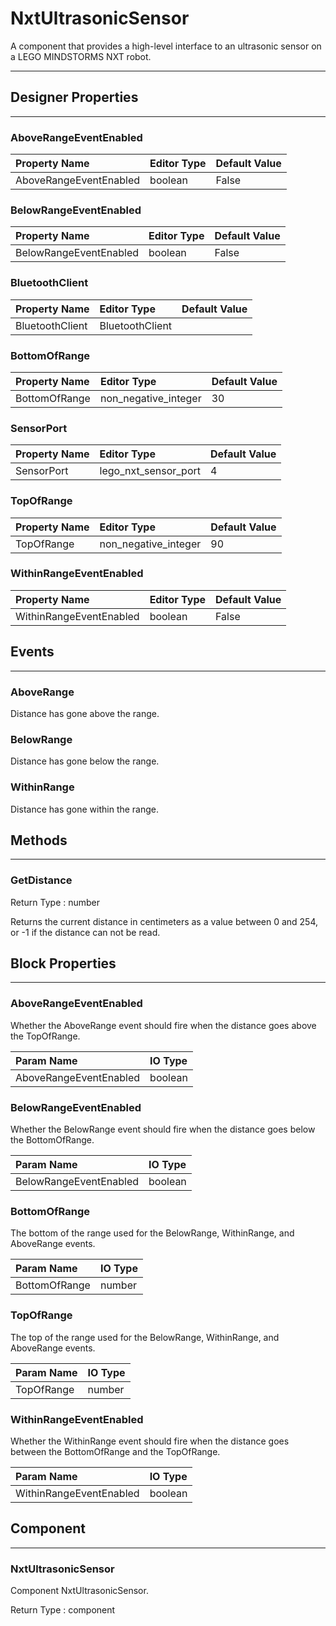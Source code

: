 <!--
  Copyright © 2021-2021 Quantonium, All rights reserved
  Released under the GPL License, Version 3.0
-->

# NxtUltrasonicSensor

A component that provides a high-level interface to an ultrasonic sensor on a LEGO MINDSTORMS NXT robot.

---

## Designer Properties

---

### AboveRangeEventEnabled

| Property Name          | Editor Type | Default Value |
| :--------------------- | :---------- | :------------ |
| AboveRangeEventEnabled | boolean     | False         |

### BelowRangeEventEnabled

| Property Name          | Editor Type | Default Value |
| :--------------------- | :---------- | :------------ |
| BelowRangeEventEnabled | boolean     | False         |

### BluetoothClient

| Property Name   | Editor Type     | Default Value |
| :-------------- | :-------------- | :------------ |
| BluetoothClient | BluetoothClient |               |

### BottomOfRange

| Property Name | Editor Type          | Default Value |
| :------------ | :------------------- | :------------ |
| BottomOfRange | non_negative_integer | 30            |

### SensorPort

| Property Name | Editor Type          | Default Value |
| :------------ | :------------------- | :------------ |
| SensorPort    | lego_nxt_sensor_port | 4             |

### TopOfRange

| Property Name | Editor Type          | Default Value |
| :------------ | :------------------- | :------------ |
| TopOfRange    | non_negative_integer | 90            |

### WithinRangeEventEnabled

| Property Name           | Editor Type | Default Value |
| :---------------------- | :---------- | :------------ |
| WithinRangeEventEnabled | boolean     | False         |

## Events

---

### AboveRange

<div block-type = "component_event" component-selector = "NxtUltrasonicSensor" event-selector = "AboveRange" id = "nxtultrasonicsensor-aboverange"></div>

Distance has gone above the range.

### BelowRange

<div block-type = "component_event" component-selector = "NxtUltrasonicSensor" event-selector = "BelowRange" id = "nxtultrasonicsensor-belowrange"></div>

Distance has gone below the range.

### WithinRange

<div block-type = "component_event" component-selector = "NxtUltrasonicSensor" event-selector = "WithinRange" id = "nxtultrasonicsensor-withinrange"></div>

Distance has gone within the range.

## Methods

---

### GetDistance

<div block-type = "component_method" component-selector = "NxtUltrasonicSensor" method-selector = "GetDistance" id = "nxtultrasonicsensor-getdistance"></div>

Return Type : <span class="number">number</span>

Returns the current distance in centimeters as a value between 0 and 254, or -1 if the distance can not be read.

## Block Properties

---

### AboveRangeEventEnabled

<div block-type = "component_set_get" component-selector = "NxtUltrasonicSensor" property-selector = "AboveRangeEventEnabled" property-type = "get" id = "get-nxtultrasonicsensor-aboverangeeventenabled"></div>

<div block-type = "component_set_get" component-selector = "NxtUltrasonicSensor" property-selector = "AboveRangeEventEnabled" property-type = "set" id = "set-nxtultrasonicsensor-aboverangeeventenabled"></div>

Whether the AboveRange event should fire when the distance goes above the TopOfRange.

| Param Name             | IO Type                              |
| :--------------------- | :----------------------------------- |
| AboveRangeEventEnabled | <span class="boolean">boolean</span> |

### BelowRangeEventEnabled

<div block-type = "component_set_get" component-selector = "NxtUltrasonicSensor" property-selector = "BelowRangeEventEnabled" property-type = "get" id = "get-nxtultrasonicsensor-belowrangeeventenabled"></div>

<div block-type = "component_set_get" component-selector = "NxtUltrasonicSensor" property-selector = "BelowRangeEventEnabled" property-type = "set" id = "set-nxtultrasonicsensor-belowrangeeventenabled"></div>

Whether the BelowRange event should fire when the distance goes below the BottomOfRange.

| Param Name             | IO Type                              |
| :--------------------- | :----------------------------------- |
| BelowRangeEventEnabled | <span class="boolean">boolean</span> |

### BottomOfRange

<div block-type = "component_set_get" component-selector = "NxtUltrasonicSensor" property-selector = "BottomOfRange" property-type = "get" id = "get-nxtultrasonicsensor-bottomofrange"></div>

<div block-type = "component_set_get" component-selector = "NxtUltrasonicSensor" property-selector = "BottomOfRange" property-type = "set" id = "set-nxtultrasonicsensor-bottomofrange"></div>

The bottom of the range used for the BelowRange, WithinRange, and AboveRange events.

| Param Name    | IO Type                            |
| :------------ | :--------------------------------- |
| BottomOfRange | <span class="number">number</span> |

### TopOfRange

<div block-type = "component_set_get" component-selector = "NxtUltrasonicSensor" property-selector = "TopOfRange" property-type = "get" id = "get-nxtultrasonicsensor-topofrange"></div>

<div block-type = "component_set_get" component-selector = "NxtUltrasonicSensor" property-selector = "TopOfRange" property-type = "set" id = "set-nxtultrasonicsensor-topofrange"></div>

The top of the range used for the BelowRange, WithinRange, and AboveRange events.

| Param Name | IO Type                            |
| :--------- | :--------------------------------- |
| TopOfRange | <span class="number">number</span> |

### WithinRangeEventEnabled

<div block-type = "component_set_get" component-selector = "NxtUltrasonicSensor" property-selector = "WithinRangeEventEnabled" property-type = "get" id = "get-nxtultrasonicsensor-withinrangeeventenabled"></div>

<div block-type = "component_set_get" component-selector = "NxtUltrasonicSensor" property-selector = "WithinRangeEventEnabled" property-type = "set" id = "set-nxtultrasonicsensor-withinrangeeventenabled"></div>

Whether the WithinRange event should fire when the distance goes between the BottomOfRange and the TopOfRange.

| Param Name              | IO Type                              |
| :---------------------- | :----------------------------------- |
| WithinRangeEventEnabled | <span class="boolean">boolean</span> |

## Component

---

### NxtUltrasonicSensor

<div block-type = "component_component_block" component-selector = "NxtUltrasonicSensor" id = "component-nxtultrasonicsensor"></div>

Component NxtUltrasonicSensor.

Return Type : <span class="component">component</span>

